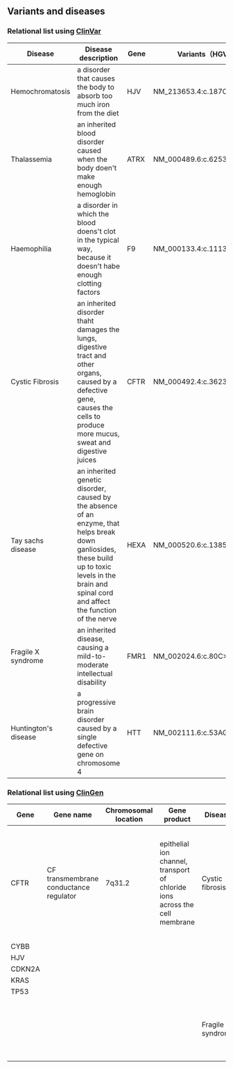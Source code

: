 ## Variants and diseases

### Relational list using [ClinVar](https://www.ncbi.nlm.nih.gov/clinvar/)

|Disease|Disease description|Gene|Variants（HGVS)|
|-------|-------------------|----|--------|
|Hemochromatosis|a disorder that causes the body to absorb too much iron from the diet|HJV|NM_213653.4:c.187C>T|
|Thalassemia|		an inherited blood disorder caused when the body doen't make enough hemoglobin|	ATRX	|		NM_000489.6:c.6253C>T | 
|Haemophilia|		a disorder in which the blood doens't clot in the typical way, because it doesn't habe enough clotting factors|		F9|		 NM_000133.4:c.1113C>A| 
|Cystic Fibrosis|		an inherited disorder thaht damages the lungs, digestive tract and other organs, caused by a defective gene, causes the cells to produce more mucus, sweat and digestive juices|	CFTR	|		 NM_000492.4:c.3623del |
|Tay sachs disease|		an inherited genetic disorder, caused by the absence of an enzyme, that helps break down ganliosides, these build up to toxic levels in the brain and spinal cord and affect the function of the nerve|		HEXA |		NM_000520.6:c.1385A>T|
|Fragile X syndrome|	an inherited disease, causing a	mild-to-moderate intellectual disability|		FMR1|		NM_002024.6:c.80C>A|
|Huntington's disease|	a progressive 	brain disorder caused by a single defective gene on chromosome 4|		HTT |		NM_002111.6:c.53AGC[(41_?)] |


### Relational list using [ClinGen](https://clinicalgenome.org/)

|Gene|Gene name|Chromosomal location|Gene product|Disease|Disease description|
|----|---------|--------------------|------------|-------|-------------------|
|CFTR|CF transmembrane conductance regulator|7q31.2|epithelial ion channel, transport of chloride ions across the cell membrane|Cystic fibrosis|a genetic disorder characterized by the production of sweat with a high salt content and mucus secretions with an abnormal viscosity|		 |
|CYBB|		    |		| 		|		|		 |
|HJV|		    |		|		|		|		 |
|CDKN2A|		|		|		|		|		 |
|KRAS|		    |		|		|		|		 |
|TP53|	    	|		|		|		|		 |
|	 |		    |		|		|Fragile X syndrome|a genetic disorder characterized by mild-to-moderate intellectual disability|
